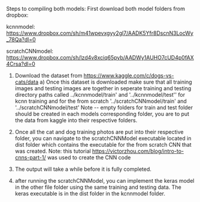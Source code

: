Steps to compiling both models:
First download both model folders from dropbox:

kcnnmodel:
https://www.dropbox.com/sh/m41wpevxgyy2gl7/AADK5Yfr8DscnN3LocWy_78Qa?dl=0

scratchCNNmodel:
https://www.dropbox.com/sh/lzd4v8xciq65pyb/AADWy1AUHO7cUD4p0fAX4Crsa?dl=0


1) Download the dataset from https://www.kaggle.com/c/dogs-vs-cats/data
	a) Once this dataset is downloaded make sure that all training images and testing images are together in seperate training and testing directory paths called ../kcnnmodel/train' and '../kcnnmodel/test'' for kcnn training and for the from scratch '../scratchCNNmodel/train' and '../scratchCNNmodel/test'
		Note -- empty folders for train and test folder should be created in each models corresponding folder, you are to put the data from kaggle into their respective folders.


2) Once all the cat and dog training photos are put into their respective folder, you can navigate to the scratchCNNModel executable located in dist folder which contains the executable for the from scratch CNN that was created. 
	Note: this tutorial https://victorzhou.com/blog/intro-to-cnns-part-1/ was used to create the CNN code 

3) The output will take a while before it is fully completed. 

4) after running the scratchCNNModel, you can implement the keras model in the other file folder using the same training and testing data. The keras executable is in the dist folder in the kcnnmodel folder.  

